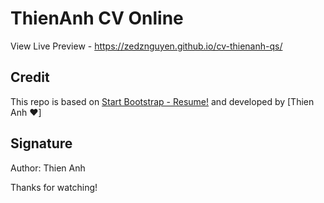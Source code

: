 # ThienAnh CV Online
View Live Preview - https://zedznguyen.github.io/cv-thienanh-qs/

## Credit
This repo is based on [Start Bootstrap - Resume!](https://github.com/StartBootstrap/startbootstrap-resume) and developed by [Thien Anh ❤️]

## Signature
Author: Thien Anh

Thanks for watching!
